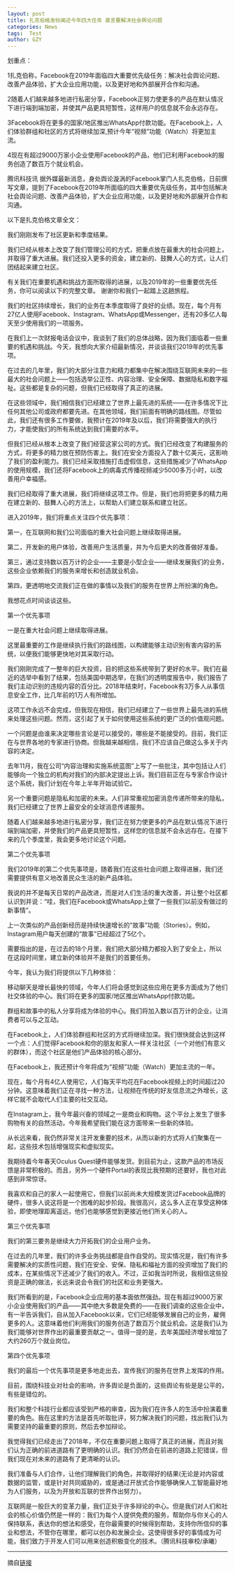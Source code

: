 ```yaml
---
layout: post
title: 扎克伯格发帖阐述今年四大任务 直言要解决社会舆论问题
categories: News
tags:  Test
author: GZY
---
```


划重点：

1扎克伯称，Facebook在2019年面临四大重要优先级任务：解决社会舆论问题、改善产品体验，扩大企业应用功能，以及更好地和外部展开合作和沟通。

2随着人们越来越多地进行私密分享，Facebook正努力使更多的产品在默认情况下进行端到端加密，并使其产品更具短暂性，这样用户的信息就不会永远存在。

3Facebook将在更多的国家/地区推出WhatsApp付款功能。在Facebook上，人们体验群组和社区的方式将继续加深,预计今年“视频”功能（Watch）将更加主流。

4现在有超过9000万家小企业使用Facebook的产品，他们已利用Facebook的服务创造了数百万个就业机会。

腾讯科技讯 据外媒最新消息，身处舆论漩涡的Facebook掌门人扎克伯格，日前撰写文章，提到了Facebook在2019年所面临的四大重要优先级任务，其中包括解决社会舆论问题、改善产品体验，扩大企业应用功能，以及更好地和外部展开合作和沟通。

以下是扎克伯格文章全文：

我们刚刚发布了社区更新和季度结果。

我们已经从根本上改变了我们管理公司的方式，把重点放在最重大的社会问题上，并取得了重大进展。我们还投入更多的资金，建立新的、鼓舞人心的方式，让人们团结起来建立社区。

有关我们在重要机遇和挑战方面所取得的进展，以及2019年的一些重要优先任务，你可以阅读以下的完整文章。 谢谢你和我们一起踏上这趟旅程。

我们的社区持续增长，我们的业务在本季度取得了良好的业绩。现在，每个月有27亿人使用Facebook、Instagram、WhatsApp或Messenger，还有20多亿人每天至少使用我们的一项服务。

在我们上一次财报电话会议中，我谈到了我们的总体战略，因为我们面临着一些重要的机遇和挑战。今天，我想向大家介绍最新情况，并谈谈我们2019年的优先事项。

在过去的几年里，我们的大部分注意力和精力都集中在解决围绕互联网未来的一些最大的社会问题上――包括选举公正性、内容治理、安全保障、数据隐私和数字福祉。这些都是复杂的问题，但我们已经取得了真正的进展。

在这些领域中，我们相信我们已经建立了世界上最先进的系统――在许多情况下比任何其他公司或政府都要先进。在其他领域，我们前面有明确的路线图。尽管如此，我们还有很多工作要做，我预计在2019年及以后，我们将需要强大的执行力，才能使我们的所有系统达到我们需要的水平。

但我们已经从根本上改变了我们经营这家公司的方式。我们已经改变了构建服务的方式，将更多的精力放在预防伤害上。我们在安全方面投入了数十亿美元，这影响了我们的盈利能力。我们已经采取措施打击虚假信息，这些措施减少了WhatsApp的使用规模，我们还将Facebook上的病毒式传播视频减少5000多万小时，以改善用户幸福感。

我们已经取得了重大进展，我们将继续这项工作。但是，我们也将把更多的精力用在建立新的、鼓舞人心的方法上，以帮助人们建立联系和建立社区。

进入2019年，我们将重点关注四个优先事项：

第一，在互联网和我们公司面临的重大社会问题上继续取得进展。

第二，开发新的用户体验，改善用户生活质量，并为今后更大的改善做好准备。

第三，通过支持数以百万计的企业――主要是小型企业――继续发展我们的业务，这些企业依赖我们的服务来增长和创造就业机会。

第四，更透明地交流我们正在做的事情以及我们的服务在世界上所扮演的角色。

我想花点时间谈谈这些。

第一个优先事项

一是在重大社会问题上继续取得进展。

这里最重要的工作是继续执行我们的路线图，以构建能够主动识别有害内容的系统，以便我们能够更快地对其采取行动。

我们刚刚完成了一整年的巨大投资，目的把这些系统带到了更好的水平。我们在最近的选举中看到了结果，包括美国中期选举，在我们的透明度报告中，我们报告了我们主动识别的违规内容的百分比。2018年结束时，Facebook有3万多人从事信息安全工作，比几年前的1万人有所增加。

这项工作永远不会完成，但我现在相信，我们已经建立了一些世界上最先进的系统来处理这些问题。然而，这引起了关于如何使用这些系统的更广泛的价值观问题。

一个问题是由谁来决定哪些言论是可以接受的，哪些是不能接受的。目前，我们正在与世界各地的专家进行协商。但我越来越相信，我们不应该自己做这么多关于内容的决定。

去年11月，我在公司“内容治理和实施系统蓝图”上写了一些批注，其中包括让人们能够向一个独立的机构对我们的内部决定提出上诉。我们目前正在与专家合作设计这个系统，我们计划在今年上半年开始试验它。

另一个重要问题是隐私和加密的未来。人们非常重视加密消息传递所带来的隐私，我们已经建立了世界上最安全的全球消息传递服务。

随着人们越来越多地进行私密分享，我们正在努力使更多的产品在默认情况下进行端到端加密，并使我们的产品更具短暂性，这样您的信息就不会永远存在。在接下来的几个季度里，我会更多地讨论这个问题。

第二个优先事项

我们2019年的第二个优先事项是，随着我们在这些社会问题上取得进展，我们还需要提供有意义地改善民众生活的新产品体验。

我说的并不是每天日常的产品改进，而是对人们生活的重大改善，并让整个社区都认识到并说：“哇，我们在Facebook或WhatsApp上做了一些我们以前没有做过的新事情”。

上一次类似的产品创新经历是持续快速增长的“故事”功能（Stories）。例如，Instagram用户每天创建的“故事”已经超过了5亿个。

需要指出的是，在过去的18个月里，我们把大部分精力都投入到了安全上，所以在这段时间里，建立新的体验并不是我们的首要任务。

今年，我认为我们将提供以下几种体验：

移动聊天是增长最快的领域，今年人们将会感觉到这些应用在更多方面成为了他们社交体验的中心。我们将在更多的国家/地区推出WhatsApp付款功能。

群组和故事中的私人分享将成为体验的中心。我们将加入数以百万计的企业，让消费者可以与之互动。

在Facebook上，人们体验群组和社区的方式将继续加深。我们很快就会达到这样一个点：人们觉得Facebook和你的朋友和家人一样关注社区（一个对他们有意义的群体），而这个社区是他们产品体验的核心部分。

在Facebook上，我还预计今年将成为“视频”功能（Watch）更加主流的一年。

现在，每个月有4亿人使用它，人们每天平均花在Facebook视频上的时间超过20分钟。这意味着我们正在寻找一种方法，让视频在传统的好友信息流之外增长，这样它就不会取代人们主要的社交互动。

在Instagram上，我今年最兴奋的领域之一是商业和购物。这个平台上发生了很多购物有关的自然活动，今年我希望我们能在这方面带来一些新的体验。

从长远来看，我仍然非常关注开发重要的技术，从而以新的方式将人们聚集在一起，这些技术包括增强现实和虚拟现实。

我期待着今年春天Oculus Quest硬件能够发货。到目前为止，这款产品的市场反馈是非常积极的。而且，另外一个硬件Portal的表现比我预期的还要好，我也对此感到非常惊讶。

我喜欢和自己的家人一起使用它，但我们以前尚未大规模发货过Facebook品牌的硬件，很多人说这将是一个困难的起步阶段。我很高兴，这么多人正在享受这种体验，即使地理距离遥远，他们也能够感觉到更接近他们所关心的人。

第三个优先事项

我们的第三要务是继续大力开拓我们的企业用户业务。

在过去的几年里，我们的许多业务挑战都是自作自受的。现实情况是，我们有许多需要解决的实质性问题，我们在安全、安保、隐私和福祉方面的投资增加了我们的成本，在某些情况下还减少了我们的收入。不过，正如我当时所说，我相信这些投资是正确的做法，长远来说会令我们的社区和业务更强大。

我们所看到的是，Facebook企业应用的基本面依然强劲。现在有超过9000万家小企业使用我们的产品――其中绝大多数是免费的――在我们调查的这些企业中，有一半告诉我们，自从加入Facebook以来，它们已经能够发展自己的业务，雇佣更多的人。这意味着他们利用我们的服务创造了数百万个就业机会。这是我们认为我们能够对世界作出的最重要贡献之一。值得一提的是，去年美国经济增长增加了大约260万个就业岗位。

第四个优先事项

我们的最后一个优先事项是更多地走出去，宣传我们的服务在世界上发挥的作用。

目前，围绕科技业对社会的影响，许多舆论是负面的，这些舆论有些是是公平的，有些是错位的。

我们和整个科技行业都应该受到严格的审查，因为我们在许多人的生活中扮演着重要的角色。我在这里的方法是首先听取批评，努力解决我们的问题，找出我们认为需要坚持的最重要的原则，然后去参加辩论。

我觉得我们已经走出了2018年，不仅在重要问题上取得了真正的进展，而且对我们认为正确的前进道路有了更明确的认识。我们仍然会在前进的道路上犯错误，但我们现在对未来的道路有了更清晰的认识。

我们准备与人们合作，让他们理解我们的角色，并取得好的结果(无论是对内容或数据的监管，或是针对共同威胁的，或是通过开放式合作能够确保人工智能最好地为人们服务，以及为开放和互联的世界作出努力）。

互联网是一股巨大的变革力量，我们正处于许多辩论的中心。但是我们对人们和社会的核心价值仍然是一样的：我们为每个人提供免费的服务，帮助你与你关心的人保持联系，表达你的想法和感受，在你最需要的时候得到帮助，支持你所信仰的事业和想法，不管你在哪里，都可以创办和发展企业。这使得很多好的事情成为可能，我们致力于开发人们可以用来创造积极变化的技术。（腾讯科技审校/承曦）

*****

摘自[链接](http://new.qq.com/cmsn/20190131/20190131004851.html)